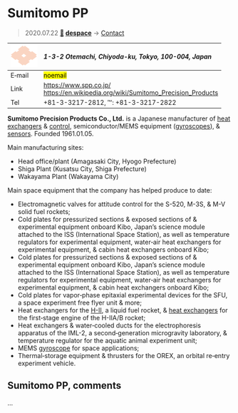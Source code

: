 # Sumitomo PP
> 2020.07.22 **[🚀](../index/index.md) [despace](index.md)** → [Contact](contact.md)

|[![](f/contact/s/sumitomo_pp_logo1_thumb.png)](f/contact/s/sumitomo_pp_logo1.png)|*1-3-2 Otemachi, Chiyoda-ku, Tokyo, 100-004, Japan*|
|:--|:--|
|E‑mail|<mark>noemail</mark>|
|Link|<https://www.spp.co.jp/><br> <https://en.wikipedia.org/wiki/Sumitomo_Precision_Products>|
|Tel|+81-3-3217-2812, ℻: +81-3-3217-2822|

**Sumitomo Precision Products Co., Ltd.** is a Japanese manufacturer of [heat exchangers](hp.md) & [control](tcs.md), semiconductor/MEMS equipment ([gyroscopes](iu.md)), & [sensors](sensor.md). Founded 1961.01.05.

Main manufacturing sites:

   - Head office/plant (Amagasaki City, Hyogo Prefecture)
   - Shiga Plant (Kusatsu City, Shiga Prefecture)
   - Wakayama Plant (Wakayama City)

Main space equipment that the company has helped produce to date:

   - Electromagnetic valves for attitude control for the S-520, M-3S, & M-V solid fuel rockets;
   - Cold plates for pressurized sections & exposed sections of & experimental equipment onboard Kibo, Japan’s science module attached to the ISS (International Space Station), as well as temperature regulators for experimental equipment, water‑air heat exchangers for experimental equipment, & cabin heat exchangers onboard Kibo;
   - Cold plates for pressurized sections & exposed sections of & experimental equipment onboard Kibo, Japan’s science module attached to the ISS (International Space Station), as well as temperature regulators for experimental equipment, water‑air heat exchangers for experimental equipment, & cabin heat exchangers onboard Kibo;
   - Cold plates for vapor‑phase epitaxial experimental devices for the SFU, a space experiment free flyer unit & more;
   - Heat exchangers for the [H-II](h2.md), a liquid fuel rocket, & [heat exchangers](hp.md) for the first‑stage engine of the H-IIA/B rocket;
   - Heat exchangers & water‑cooled ducts for the electrophoresis apparatus of the IML-2, a second‑generation microgravity laboratory, & temperature regulator for the aquatic animal experiment unit;
   - MEMS [gyroscope](iu.md) for space applications;
   - Thermal‑storage equipment & thrusters for the OREX, an orbital re‑entry experiment vehicle.

<p style="page-break-after:always"> </p>

## Sumitomo PP, comments

…

